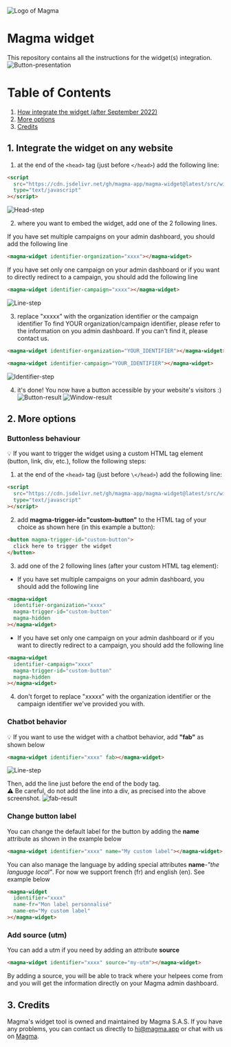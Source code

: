 ![Logo of Magma](https://magma-assets.s3.eu-west-3.amazonaws.com/banner_magma.png)

# Magma widget

This repository contains all the instructions for the widget(s) integration.
![Button-presentation](https://magma-assets.s3.eu-west-3.amazonaws.com/widget-image.png)

# Table of Contents

1. [How integrate the widget (after September 2022)](#current-version)
2. [More options](#more-options)
3. [Credits](#credits)

## 1. Integrate the widget on any website <a name="current-version"></a>

1. at the end of the `<head>` tag (just before `</head>`) add the following line:

```html
<script
  src="https://cdn.jsdelivr.net/gh/magma-app/magma-widget@latest/src/widget-v3.min.js"
  type="text/javascript"
></script>
```

![Head-step](https://magma-assets.s3.eu-west-3.amazonaws.com/script+head+v3.png)

2. where you want to embed the widget, add one of the 2 following lines.

If you have set multiple campaigns on your admin dashboard, you should add the following line

```html
<magma-widget identifier-organization="xxxx"></magma-widget>
```

If you have set only one campaign on your admin dashboard or if you want to directly redirect to a campaign, you should add the following line

```html
<magma-widget identifier-campaign="xxxx"></magma-widget>
```

![Line-step](https://magma-assets.s3.eu-west-3.amazonaws.com/v3+with+identifier.png)

3. replace "xxxxx" with the organization identifier or the campaign identifier
   To find YOUR organization/campaign identifier, please refer to the information on you admin dashboard. If you can't find it, please contact us.

```html
<magma-widget identifier-organization="YOUR_IDENTIFIER"></magma-widget>
```

```html
<magma-widget identifier-campaign="YOUR_IDENTIFIER"></magma-widget>
```

![Identifier-step](https://magma-assets.s3.eu-west-3.amazonaws.com/v3+final+identifier.png)

4. it's done! You now have a button accessible by your website's visitors :)
   ![Button-result](https://magma-assets.s3.eu-west-3.amazonaws.com/widget-instruction5-exemple.png)
   ![Window-result](https://magma-assets.s3.eu-west-3.amazonaws.com/widget-instruction4.png)

## 2. More options <a name="more-options"></a>

### Buttonless behaviour

💡 If you want to trigger the widget using a custom HTML tag element (button, link, div, etc.), follow the following steps:

1. at the end of the `<head>` tag (just before `\</head>`) add the following line:

```html
<script
  src="https://cdn.jsdelivr.net/gh/magma-app/magma-widget@latest/src/widget-v3.min.js"
  type="text/javascript"
></script>
```

2. add **magma-trigger-id="custom-button"** to the HTML tag of your choice as shown here (in this example a button):

```html
<button magma-trigger-id="custom-button">
  click here to trigger the widget
</button>
```

3. add one of the 2 following lines (after your custom HTML tag element):

- If you have set multiple campaigns on your admin dashboard, you should add the following line

```html
<magma-widget
  identifier-organization="xxxx"
  magma-trigger-id="custom-button"
  magma-hidden
></magma-widget>
```

- If you have set only one campaign on your admin dashboard or if you want to directly redirect to a campaign, you should add the following line

```html
<magma-widget
  identifier-campaign="xxxx"
  magma-trigger-id="custom-button"
  magma-hidden
></magma-widget>
```

4. don't forget to replace "xxxxx" with the organization identifier or the campaign identifier we've provided you with.

### Chatbot behavior

💡 If you want to use the widget with a chatbot behavior, add **"fab"** as shown below

```html
<magma-widget identifier="xxxx" fab></magma-widget>
```

![Line-step](https://magma-assets.s3.eu-west-3.amazonaws.com/widget-instruction2-fab.PNG)

Then, add the line just before the end of the body tag. \
⚠️ Be careful, do not add the line into a div, as precised into the above screenshot.
![fab-result](https://magma-assets.s3.eu-west-3.amazonaws.com/widget-option-1-exemple.png)

### Change button label

You can change the default label for the button by adding the **name** attribute as shown in the example below

```html
<magma-widget identifier="xxxx" name="My custom label"></magma-widget>
```

You can also manage the language by adding special attributes **name**-_"the language local"_.
For now we support french (fr) and english (en). See example below

```html
<magma-widget
  identifier="xxxx"
  name-fr="Mon label personnalisé"
  name-en="My custom label"
></magma-widget>
```

### Add source (utm)

You can add a utm if you need by adding an attribute **source**

```html
<magma-widget identifier="xxxx" source="my-utm"></magma-widget>
```

By adding a source, you will be able to track where your helpees come from and you will get the information directly on your Magma admin dashboard.

## 3. Credits <a name="credits"></a>

Magma's widget tool is owned and maintained by Magma S.A.S. If you have any problems, you can contact us directly to [hi@magma.app](mailto:hi@magma.app) or chat with us on [Magma](https://www.magma.app/).
